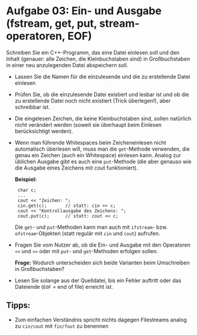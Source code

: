 # Aufgabe 03: Ein- und Ausgabe (fstream, get, put, stream-operatoren, EOF)  

Schreiben Sie ein C++-Programm, das eine Datei einlesen soll und den Inhalt (genauer: alle Zeichen, die Kleinbuchstaben sind) in Großbuchstaben in einer neu anzulegenden Datei abspeichern soll.

-   Lassen Sie die Namen für die einzulesende und die zu erstellende Datei einlesen
-   Prüfen Sie, ob die einzulesende Datei existiert und lesbar ist und ob die zu erstellende Datei noch nicht existiert (Trick überlegen!), aber schreibbar ist.
-   Die eingelesen Zeichen, die keine Kleinbuchstaben sind, sollen natürlich nicht verändert werden (soweit sie überhaupt beim Einlesen berücksichtigt werden).
-   Wenn man führende Whitespaces beim Zeicheneinlesen nicht automatisch überlesen will, muss man die `get`-Methode verwenden, die genau ein Zeichen (auch ein Whitespace) einlesen kann. Analog zur üblichen Ausgabe gibt es auch eine `put`-Methode (die aber genauso wie die Ausgabe eines Zeichens mit cout funktioniert).  

    **Beispiel:**
    
         char c;
         ...
         cout << "Zeichen: ";
         cin.get(c);       // statt: cin >> c;
         cout << "Kontrollausgabe des Zeichens: ";
         cout.put(c);      // statt: cout << c;
         
    
    Die `get`- und `put`-Methoden kann man auch mit  `ifstream`- bzw.  `ofstream`-Objekten (statt regulär mit `cin` und `cout`) aufrufen.

-	Fragen Sie vom Nutzer ab, ob die Ein- und Ausgabe mit den Operatoren `<<` und `>>` oder mit `put`- und `get`-Methoden erfolgen sollen.
    
    **Frage:** Wodurch unterscheiden sich beide Varianten beim Umschreiben in Großbuchstaben?
    
-	Lesen Sie solange aus der Quelldatei, bis ein Fehler auftritt oder das Dateiende (`EOF` = end of file) erreicht ist.

## Tipps: 
-   Zum einfachen Verständnis spricht nichts dagegen Filestreams analog zu `cin/cout` mit `fin/fout` zu benennen
